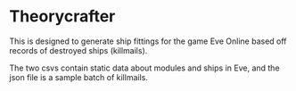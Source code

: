 # Theorycrafter
This is designed to generate ship fittings for the game Eve Online based off records of destroyed ships (killmails).

The two csvs contain static data about modules and ships in Eve, and the json file is a sample batch of killmails.
